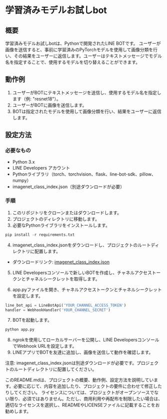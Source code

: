 # 学習済みモデルお試しbot

## 概要

学習済みモデルお試しbotは、Pythonで開発されたLINE BOTです。
ユーザーが画像を送信すると、事前に学習済みのPyTorchモデルを使用して画像分類を行い、その結果をユーザーに返信します。ユーザーはテキストメッセージでモデル名を指定することで、使用するモデルを切り替えることができます。

## 動作例

1. ユーザーがBOTにテキストメッセージを送信し、使用するモデル名を指定します（例: "resnet18"）。
2. ユーザーがBOTに画像を送信します。
3. BOTは指定されたモデルを使用して画像分類を行い、結果をユーザーに返信します。

## 設定方法

### 必要なもの

- Python 3.x
- LINE Developers アカウント
- Pythonライブラリ（torch、torchvision、flask、line-bot-sdk、pillow、numpy）
- imagenet_class_index.json（別途ダウンロードが必要）

### 手順

1. このリポジトリをクローンまたはダウンロードします。
2. プロジェクトのディレクトリに移動します。
3. 必要なPythonライブラリをインストールします。

```python
pip install -r requirements.txt
```

4. imagenet_class_index.jsonをダウンロードし、プロジェクトのルートディレクトリに配置します。
- ダウンロードリンク: [imagenet_class_index.json](https://github.com/raghakot/keras-vis/blob/master/resources/imagenet_class_index.json)

5. LINE Developersコンソールで新しいBOTを作成し、チャネルアクセストークンとチャネルシークレットを取得します。

6. app.pyファイルを開き、チャネルアクセストークンとチャネルシークレットを設定します。

```python
line_bot_api = LineBotApi('YOUR_CHANNEL_ACCESS_TOKEN')
handler = WebhookHandler('YOUR_CHANNEL_SECRET')
```

7. BOTを起動します。

```python
python app.py
```

8. ngrokを使用してローカルサーバーを公開し、LINE DevelopersコンソールでWebhook URLを設定します。
9. LINEアプリでBOTを友達に追加し、画像を送信して動作を確認します。

注意: imagenet_class_index.jsonは別途ダウンロードが必要です。プロジェクトのルートディレクトリに配置してください。


このREADME.mdは、プロジェクトの概要、動作例、設定方法を説明しています。必要に応じて、内容を追加したり、プロジェクトの要件に合わせて修正したりしてください。
ライセンスについては、プロジェクトがオープンソースでない限り、必須ではありません。ただし、商用利用や再配布を制限したい場合は、適切なライセンスを選択し、READMEやLICENSEファイルに記載することをお勧めします。